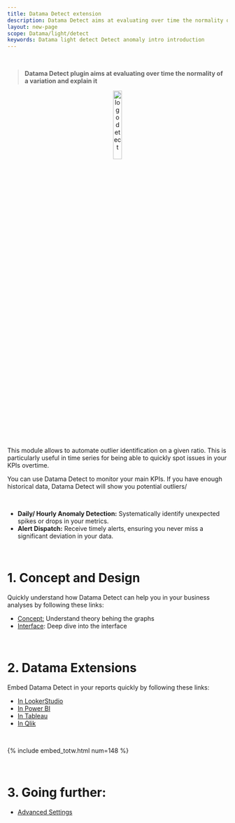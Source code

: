 ```yaml
---
title: Datama Detect extension
description: Datama Detect aims at evaluating over time the normality of a variation.
layout: new-page
scope: Datama/light/detect
keywords: Datama light detect Detect anomaly intro introduction
---
```



<br>

> **Datama Detect plugin aims at evaluating over time the normality of a variation and explain it**

<center><img style="width: 20%;" src="{{site.url}}/{{site.baseurl}}/extensions/datama-detect/assets/Power BI - Detect.png" alt="logo detect" /></center>

<br>

This module allows to automate outlier identification on a given ratio. This is particularly useful in time series for being able to quickly spot issues in your KPIs overtime.

<!-- Datama Detect is a data analysis plugin for data visualisation solutions, that allows not only to detect potential outliers in your dataset but also to explain them . -->

You can use Datama Detect to monitor your main KPIs. If you have enough historical data, Datama Detect will show you potential outliers/ 
<!-- as well as give you the opportunity to further investigate your data.  -->

<br>

<ul>
    <li><strong>Daily/ Hourly Anomaly Detection:</strong> Systematically identify unexpected spikes or drops in your metrics.</li>
    <li><strong>Alert Dispatch:</strong> Receive timely alerts, ensuring you never miss a significant deviation in your data.</li>
    <!-- <li><strong>Dimensional Scoring:</strong> Dive deep into the root causes, offering you a clear understanding of why an anomaly occurred.</li> -->
</ul>

<br>


# 1. Concept and Design

Quickly understand how Datama Detect can help you in your business analyses by following these links:
- [Concept:]({{site.url}}/{{site.baseurl}}/extensions/datama-detect/concept.html) Understand theory behing the graphs
- [Interface]({{site.url}}/{{site.baseurl}}/extensions/datama-detect/structure.html): Deep dive into the interface


<br>

# 2. Datama Extensions

Embed Datama Detect in your reports quickly by following these links:
- [In LookerStudio]({{site.url}}/{{site.baseurl}}/extensions/how-to-use/looker-studio.html)
- [In Power BI]({{site.url}}/{{site.baseurl}}/extensions/how-to-use/power_bi.html)
- [In Tableau]({{site.url}}/{{site.baseurl}}/extensions/how-to-use/tableau_viz.html)
- [In Qlik]({{site.url}}/{{site.baseurl}}/extensions/how-to-use/qlik.html)

<br>

{% include embed_totw.html num=148 %}

<br>

# 3. Going further:
- [Advanced Settings]({{site.url}}/{{site.baseurl}}/extensions/datama-detect/settings.html)
